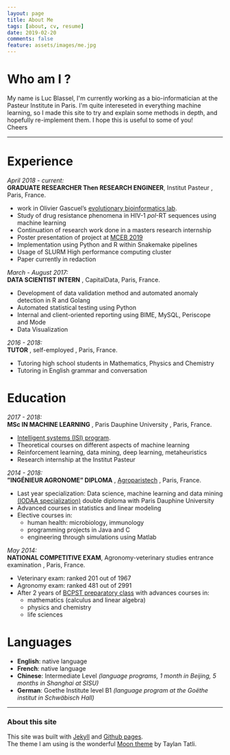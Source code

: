 ```yaml
---
layout: page
title: About Me
tags: [about, cv, resume]
date: 2019-02-20
comments: false
feature: assets/images/me.jpg
---
```


# Who am I ?

My name is Luc Blassel, I'm currently working as a bio-informatician at the Pasteur Institute in Paris. I'm quite intereseted in everything machine learning, so I made this site to try and explain some methods in depth, and hopefully re-implement them. I hope this is useful to some of you!  
Cheers

----

# Experience
*April 2018 - current:*  
**GRADUATE RESEARCHER Then RESEARCH ENGINEER**, Institut Pasteur , Paris, France.  
- work in Olivier Gascuel’s [evolutionary bioinformatics lab](https://research.pasteur.fr/en/team/evolutionary-bioinformatics/).
- Study of drug resistance phenomena in HIV-1 *pol*-RT sequences using machine learning
- Continuation of research work done in a masters research internship
- Poster presentation of project at [MCEB 2019](http://www.lirmm.fr/mceb2019/)
- Implementation using Python and R within Snakemake pipelines
- Usage of SLURM High performance computing cluster
- Paper currently in redaction


*March - August 2017:*  
**DATA SCIENTIST INTERN** , CapitalData, Paris, France.  
- Development of data validation method and automated anomaly detection in R and Golang
- Automated statistical testing using Python
- Internal and client-oriented reporting using BIME, MySQL, Periscope and Mode
- Data Visualization


*2016 - 2018:*  
**TUTOR** , self-employed , Paris, France.  
- Tutoring high school students in Mathematics, Physics and Chemistry
- Tutoring in English grammar and conversation

# Education


*2017 - 2018:*  
**MSc IN MACHINE LEARNING** , Paris Dauphine University , Paris, France.  
- [Intelligent systems (ISI) program](https://mido.dauphine.fr/fr/formations-et-diplomes/masters-2/master-2-informatique/parcours-isi/presentation.html).
- Theoretical courses on different aspects of machine learning
- Reinforcement learning, data mining, deep learning, metaheuristics
- Research internship at the Institut Pasteur

*2014 - 2018:*  
**”INGÉNIEUR AGRONOME” DIPLOMA** , [Agroparistech](http://www2.agroparistech.fr/Presentation-of-AgroParisTech.html) , Paris, France.  
- Last year specialization: Data science, machine learning and data mining [(IODAA specialization)](http://www2.agroparistech.fr/ufr-info/iodaa/) double diploma with Paris Dauphine University
- Advanced courses in statistics and linear modeling
- Elective courses in:
    - human health: microbiology, immunology
    - programming projects in Java and C
    - engineering through simulations using Matlab

*May 2014:*  
**NATIONAL COMPETITIVE EXAM**, Agronomy-veterinary studies entrance examination , Paris, France.
- Veterinary exam: ranked 201 out of 1967
- Agronomy exam: ranked 481 out of 2991
- After 2 years of [BCPST preparatory class](https://en.wikipedia.org/wiki/Classe_pr%C3%A9paratoire_aux_grandes_%C3%A9coles) with advances courses in:
    - mathematics (calculus and linear algebra)
    - physics and chemistry
    - life sciences


# Languages
- **English**: native language
- **French**: native language
- **Chinese**: Intermediate Level *(language programs, 1 month in Beijing, 5 months in Shanghai at SISU)*
- **German**: Goethe Institute level B1 *(language program at the Goëthe institut in Schwäbisch Hall)*

----
### About this site

This site was built with [Jekyll](https://jekyllrb.com/) and [Github pages](https://pages.github.com/).  
The theme I am using is the wonderful [Moon theme](https://github.com/TaylanTatli/Moon) by Taylan Tatli.